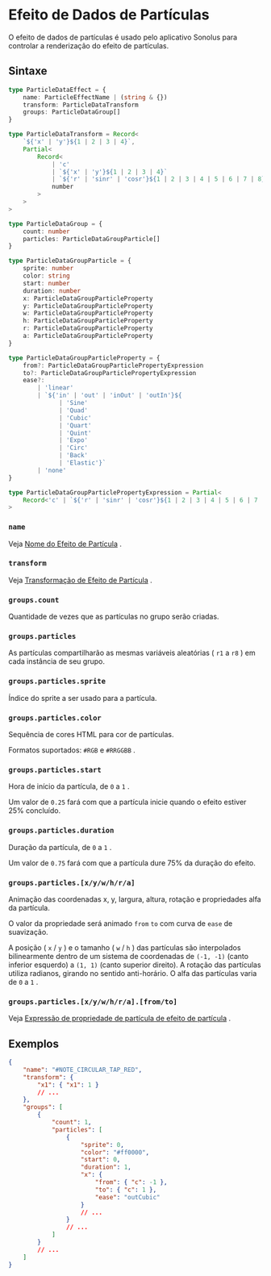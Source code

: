 # Efeito de Dados de Partículas

O efeito de dados de partículas é usado pelo aplicativo Sonolus para controlar a renderização do efeito de partículas.

## Sintaxe

```ts
type ParticleDataEffect = {
    name: ParticleEffectName | (string & {})
    transform: ParticleDataTransform
    groups: ParticleDataGroup[]
}

type ParticleDataTransform = Record<
    `${'x' | 'y'}${1 | 2 | 3 | 4}`,
    Partial<
        Record<
            | 'c'
            | `${'x' | 'y'}${1 | 2 | 3 | 4}`
            | `${'r' | 'sinr' | 'cosr'}${1 | 2 | 3 | 4 | 5 | 6 | 7 | 8}`,
            number
        >
    >
>

type ParticleDataGroup = {
    count: number
    particles: ParticleDataGroupParticle[]
}

type ParticleDataGroupParticle = {
    sprite: number
    color: string
    start: number
    duration: number
    x: ParticleDataGroupParticleProperty
    y: ParticleDataGroupParticleProperty
    w: ParticleDataGroupParticleProperty
    h: ParticleDataGroupParticleProperty
    r: ParticleDataGroupParticleProperty
    a: ParticleDataGroupParticleProperty
}

type ParticleDataGroupParticleProperty = {
    from?: ParticleDataGroupParticlePropertyExpression
    to?: ParticleDataGroupParticlePropertyExpression
    ease?:
        | 'linear'
        | `${'in' | 'out' | 'inOut' | 'outIn'}${
              | 'Sine'
              | 'Quad'
              | 'Cubic'
              | 'Quart'
              | 'Quint'
              | 'Expo'
              | 'Circ'
              | 'Back'
              | 'Elastic'}`
        | 'none'
}

type ParticleDataGroupParticlePropertyExpression = Partial<
    Record<'c' | `${'r' | 'sinr' | 'cosr'}${1 | 2 | 3 | 4 | 5 | 6 | 7 | 8}`, number>
>
```

### `name`

Veja [Nome do Efeito de Partícula](../essentials/particle-effect-name) .

### `transform`

Veja [Transformação de Efeito de Partícula](../essentials/particle-effect-transform) .

### `groups.count`

Quantidade de vezes que as partículas no grupo serão criadas.

### `groups.particles`

As partículas compartilharão as mesmas variáveis aleatórias ( `r1` a `r8` ) em cada instância de seu grupo.

### `groups.particles.sprite`

Índice do sprite a ser usado para a partícula.

### `groups.particles.color`

Sequência de cores HTML para cor de partículas.

Formatos suportados: `#RGB` e `#RRGGBB` .

### `groups.particles.start`

Hora de início da partícula, de `0` a `1` .

Um valor de `0.25` fará com que a partícula inicie quando o efeito estiver 25% concluído.

### `groups.particles.duration`

Duração da partícula, de `0` a `1` .

Um valor de `0.75` fará com que a partícula dure 75% da duração do efeito.

### `groups.particles.[x/y/w/h/r/a]`

Animação das coordenadas x, y, largura, altura, rotação e propriedades alfa da partícula.

O valor da propriedade será animado `from` `to` com curva de `ease` de suavização.

A posição ( `x` / `y` ) e o tamanho ( `w` / `h` ) das partículas são interpolados bilinearmente dentro de um sistema de coordenadas de `(-1, -1)` (canto inferior esquerdo) a `(1, 1)` (canto superior direito). A rotação das partículas utiliza radianos, girando no sentido anti-horário. O alfa das partículas varia de `0` a `1` .

### `groups.particles.[x/y/w/h/r/a].[from/to]`

Veja [Expressão de propriedade de partícula de efeito de partícula](../essentials/particle-effect-particle-property-expression) .

## Exemplos

```json
{
    "name": "#NOTE_CIRCULAR_TAP_RED",
    "transform": {
        "x1": { "x1": 1 }
        // ...
    },
    "groups": [
        {
            "count": 1,
            "particles": [
                {
                    "sprite": 0,
                    "color": "#ff0000",
                    "start": 0,
                    "duration": 1,
                    "x": {
                        "from": { "c": -1 },
                        "to": { "c": 1 },
                        "ease": "outCubic"
                    }
                    // ...
                }
                // ...
            ]
        }
        // ...
    ]
}
```
